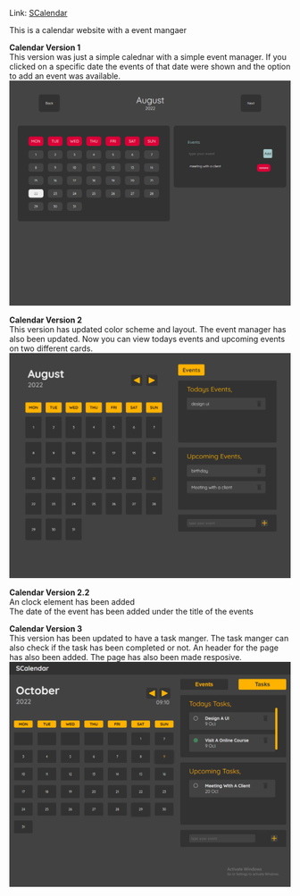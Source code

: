 Link: [SCalendar](http://scalendar.tk)

This is a calendar website with a event mangaer

**Calendar Version 1**
</br>
This version was just a simple calednar with a simple event manager. If you clicked on a specific date the events of that date were shown and the option to add an event was available.
![](Images/md%20images/v1%20ss.png)

**Calendar Version 2**
</br>
This version has updated color scheme and layout. The event manager has also been updated. Now you can view todays events and upcoming events on two different cards.
![](Images/md%20images/v2%20ss.png)

**Calendar Version 2.2**
</br>
An clock element has been added
</br>
The date of the event has been added under the title of the events

**Calendar Version 3**
</br>
This version has been updated to have a task manger. The task manger can also check if the task has been completed or not. An header for the page has also been added. The page has also been made resposive.
</br>
![](Images/md%20images/v3%20ss.png)
